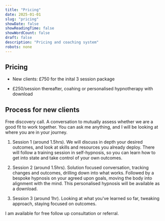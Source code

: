 ```yaml
---
title: "Pricing"
date: 2025-01-01
slug: "pricing"
showDate: false
showReadingTime: false
showWordCount: false
draft: false
description: "Pricing and coaching system"
robots: none
---
```


## Pricing

- New clients: £750 for the inital 3 session package

- £250/session thereafter, coahing or personalised hypnotherapy with download


## Process for new clients

Free discovery call. A conversation to mutually assess whether we are a good fit to work together. You can ask me anything, and I will be looking at where you are in your journey.

1. Session 1 (around 1.5hrs). We will discuss in depth your desired outcomes, and look at skills and resources you already deploy. There will follow a training session in self-hypnosis, so you can learn how to get into state and take control of your own outcomes.

2. Session 2 (around 1.5hrs). Solution focused conversation, tracking changes and outcomes, drilling down into what works. Followed by a bespoke hypnosis on your agreed upon goals, moving the body into alignment with the mind. This personalised hypnosis will be available as a download.

3. Session 3 (around 1hr). Looking at what you've learned so far, tweaking approach, staying focused on outcomes.

I am available for free follow up consultation or referral.
